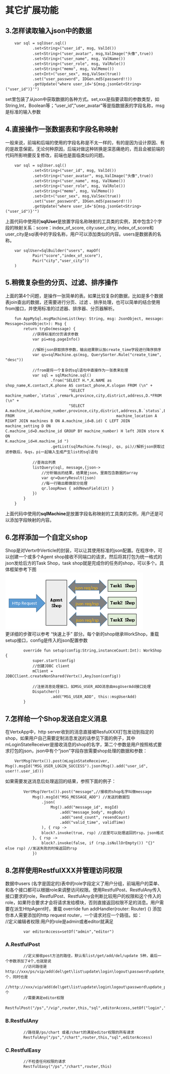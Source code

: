 
# 其它扩展功能
## 3.怎样读取输入json中的数据
        var sql = sqlUser.sql()
                .set<String>("user_id", msg, ValId())
                .set<String>("user_avatar", msg,ValImage("头像",true))
                .set<String>("user_name", msg, ValName())
                .set<String>("user_role", msg, ValRole())
                .set<String>("memo", msg, ValMemo())
                .set<Int>("user_sex", msg,ValSex(true))
                .set("user_password", IDGen.md5(password!!))
                .getUpdate("where user_id='${msg.jsonGet<String>("user_id")}'")

set里包装了从json中获取数据的各种方式。set<xxx>,xxx是指要读取的参数类型，如String,Int，Boolean等；“user_id”,"user_avatar"等是指数据表的字段名称，msg是标准的输入参数
        

## 4.直接操作一张数据表和字段名称映射

一般来说，前端和后端的使用的字段名称是不太一样的，有的是因为设计原因、有的是故意保密。无论何种原因，后端对做这种转换是深恶痛绝的，而且会被前端的代码所影响要反复修改，前端也是面临类似的问题。

        var sql = sqlUser.sql()
                .set<String>("user_id", msg, ValId())
                .set<String>("user_avatar", msg,ValImage("头像",true))
                .set<String>("user_name", msg, ValName())
                .set<String>("user_role", msg, ValRole())
                .set<String>("memo", msg, ValMemo())
                .set<Int>("user_sex", msg,ValSex(true))
                .set("user_password", IDGen.md5(password!!))
                .getUpdate("where user_id='${msg.jsonGet<String>("user_id")}'")

上面代码中使用的**sqlUser**是放置字段名称映射的工具类的实例，其中包含2个字段的映射关系：score：index_of_score, city:user_citry, index_of_score和user_city是sql表中的字段名称，用户可以添加类似的内容。users是数据表的名称。

        var sqlUser=SqlBuilder("users", mapOf(
                Pair("score","index_of_score"),
                Pair("city","user_city"))
        )
        
## 5.稍微复杂些的分页、过滤、排序操作
上面的第4个问题，是操作一张简单的表。如果比较复杂的数据，比如是多个数据表join查出的数据，还需要进行分页、过滤 、排序处理，也可以简单的结合使用from接口，并使用标准的过滤器、排序器、分页器解析。

        fun AppMySql.msgMachineList(key: String, msg: JsonObject, message: Message<JsonObject>): Msg {
            return tryDo(message) {
                //获得标准的分页请求参数 
                var pi=msg.pageInfo()

                //解析json获取排序参数，输出结果默认按create_time字段进行降序排序
                var qs=sqlMachine.qs(msg, QuerySorter.Rule("create_time", "desc"))

                //from是将一个复杂的sql语句中直接作为一张表来处理
                var sql = sqlMachine.sql()
                        .from("SELECT H.*,K.NAME as shop_name,K.contact,K.phone AS contact_phone,K.slogan FROM (\n" +
                                "SELECT machine_number,`status`,remark,province,city,district,address,D.*FROM (\n" +
                                "SELECT A.machine_id,machine_number,province,city,district,address,B.`status`,B.remark FROM                                             machine_location A RIGHT JOIN machines B ON A.machine_id=B.id) C LEFT JOIN machine_setting D ON                                 C.machine_id=D.machine_id GROUP BY machine_number) H left JOIN store K ON                                                               K.machine_id=H.machine_id ")
                        .getList(sqlMachine.fs(msg), qs, pi)//解析json获取过滤参数后，与qs，pi一起输入生成产生list的sql语句

                //查询出列表
                listQuery(sql, message,{json->
                    //分析输出的结果，结果是json，里面包含数据的array    
                    var qr=QueryResult(json)
                    //每一行输出都做部分处理
                    qr.loopRows { addNewsField(it) }
                })
            }
        }


上面代码中使用的**sqlMachine**是放置字段名称映射的工具类的实例，用户还是可以添加字段映射的内容。

## 6.怎样添加一个自定义shop
Shop是对Vertx中Verticle的封装，可以让其使用标准的json配置。在程序中，可以创建一个或多个Agent shop接收不同端口的请求，然后将其打包为统一格式的json发给后方的Task Shop，task shop就是完成你的任务的shop，可以多个。具体框架参考下图  
        ![image](/images/framework.png)   
更详细的步骤可以参考 “快速上手” 部分。每个新的shop继承WorkShop，重载setup接口，config是传入的json配置参数
    
            override fun setup(config:String,instanceCount:Int): WorkShop {
                super.start(config)
                //创建JDBC client        
                mClient = JDBCClient.createNonShared(Vertx(),AnyJson(config))

                //注册消息处理接口，如MSG_USER_ADD消息由msgUserAdd接口处理        
                Dispatcher()
                        .add("MSG_USER_ADD", this::msgUserAdd)
            }
    
    
## 7.怎样给一个Shop发送自定义消息
在VertxApp中，http server收到的消息直接被ResfulXXX打包发动到指定的shop，如果用户自己需要定制消息发送的话参见下面的例子，其中mLoginStateReceiver是接收消息的shop的名字，第二个参数是用户按照格式要求打包的json，json中有个“json”字段存放需要shop处理的数据和参数：  

        VertMsg(Vertx()).post(mLoginStateReceiver, Msg().msgId("MSG_USER_LOGIN_SUCCESS").json(Msg().add("user_id", user!!.user_id)))
        
如果需要发送消息后处理返回的结果，参照下面的例子：  

            VertMsg(Vertx()).post("message",//接收的shop名字叫做message
                Msg().msgId("MSG_MESSAGE_ADD") //发送的数据包
                    .json(
                        Msg().add("message_id", msgId)
                            .add("message_body", msgBody)
                            .add("send_count", resendCount)
                            .add("valid_time", validTime)
                    ), { rsp ->
                    block?.invoke(true, rsp) //这里可以处理返回的rsp，json格式
                }, { rsp ->
                    block?.invoke(false, if (rsp.isNullOrEmpty()) "{}" else rsp) //发送失败的时候返回的rsp
                })
                
                
## 8.怎样使用RestfulXXX并管理访问权限
数据中users (名字是固定的)表中的role字段定义了用户分组，前端用户的菜单、和各个接口都可以根据role来调整访问权限。使用RestfulPost、RestfulAny传入接口要求的role，RestfulPost、RestfulAny会判断比较用户的权限和这个传入的role，如果符合要求才会将请求发给模块，否则直接返回权限不足的消息。用户需要在派生HttpAgent时，重载    override fun addHandler(router: Router) {} 添加你本人需要添加的http request router，一个请求对应一个路径。如：  
            //定义编辑者权限:用户的role是admin或者editor就满足   
            
            var editorAccess=setOf("admin","editor")
            
            
### A.RestfulPost  
            //定义接收post方法的路径，默认有list/get/add/del/update 5种，最后一个参数添加了4个,也就是说
            //访问路径是http://xxx/ps/vip/add(del\get\list\update\login\logout\password\update_product)9个，同时也是
            //http://xxx/vip/add(del\get\list\update\login\logout\password\update_product)9个
            //需要满足editor权限 
            RestfulPost("/ps","/vip",router,this,"sql",editorAccess,setOf("login","logout","password","update_product"))
            
### B.RestfulAny  
            //路径是/ps/chart 或者/chart的满足editor权限的所有请求
            RestfulAny("/ps","/chart",router,this,"sql",editorAccess)
            
### C.RestfulEasy
            //不检查任何权限的请求
            RestfulEasy("/ps","/chart",router,this)


